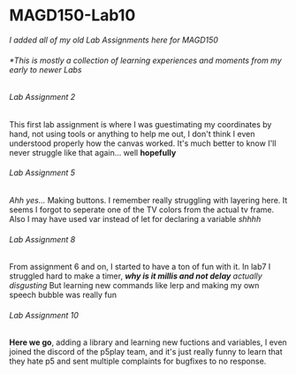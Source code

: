 # MAGD150-Lab10
_I added all of my old Lab Assignments here for MAGD150_
###### **This is mostly a collection of learning experiences and moments from my early to newer Labs*
###### Lab Assignment 2
This first lab assignment is where I was guestimating my coordinates by hand, not using tools or anything to help me out, I don't think I even understood properly how the canvas worked. It's much better to know I'll never struggle like that again... well **hopefully**
###### Lab Assignment 5
_Ahh yes..._ Making buttons. I remember really struggling with layering here. It seems I forgot to seperate one of the TV colors from the actual tv frame. Also I may have used var instead of let for declaring a variable _shhhh_
###### Lab Assignment 8
From assignment 6 and on, I started to have a ton of fun with it. In lab7 I struggled hard to make a timer, _**why is it millis and not delay** actually disgusting_ But learning new commands like lerp and making my own speech bubble was really fun
###### Lab Assignment 10 
**Here we go**, adding a library and learning new fuctions and variables, I even joined the discord of the p5play team, and it's just really funny to learn that they hate p5 and sent multiple complaints for bugfixes to no response.
